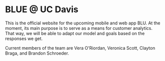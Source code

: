 # BLUE @ UC Davis

This is the official website for the upcoming mobile and web app BLU. 
At the moment, its main purpose is to serve as a means for customer analytics. That way, we will be able to adapt our model and goals based on the responses we get.

Current members of the team are Vera O'Riordan, Veronica Scott, Clayton Braga, and Brandon Schroeder.

